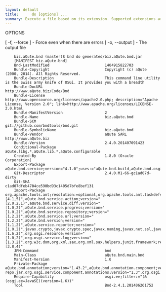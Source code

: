 ```yaml
---
layout: default
title:      do [options] ... 
summary: Execute a file based on its extension. Supported extensions are bnd (build), bndrun (run), and jar (print) 
---
```


OPTIONS

   [ -f, --force ]            - Force even when there are errors
   [ -o, --output <string> ]  - The output file


		biz.aQute.bnd (master)$ bnd do generated/biz.aQute.bnd.jar 
		[MANIFEST biz.aQute.bnd]
		Bnd-LastModified                         1404915822703                           
		Bundle-Copyright                         Copyright (c) aQute (2000, 2014). All Rights Reserved.
		Bundle-Description                       This command line utility is the Swiss army knife of OSGi. It provides you with a breadth
		Bundle-DocURL                            http://www.aQute.biz/Code/Bnd           
		Bundle-License                           http://www.opensource.org/licenses/apache2.0.php; description="Apache License, Version 2.0"; link=http://www.apache.org/licenses/LICENSE-2.0.html
		Bundle-ManifestVersion                   2                                       
		Bundle-Name                              biz.aQute.bnd                           
		Bundle-SCM                               git://github.com/bndtools/bnd.git       
		Bundle-SymbolicName                      biz.aQute.bnd                           
		Bundle-Vendor                            aQute SARL http://www.aQute.biz         
		Bundle-Version                           2.4.0.201407091423                      
		Conditional-Package                      aQute.libg.*,aQute.lib.*,aQute.configurable
		Created-By                               1.8.0 (Oracle Corporation)              
		Export-Package                           aQute.bnd.service;version="4.1.0";uses:="aQute.bnd.build,aQute.bnd.osgi,aQute.bnd.version,aQute.service.reporter",aQute.bnd.service.action;version="2.0.0";uses:="aQute.bnd.build",aQute.bnd.service.classparser;version="1.0";uses:="aQute.bnd.osgi",aQute.bnd.service.diff;version="1.0";uses:="aQute.bnd.osgi",aQute.bnd.service.extension;version="1.0";uses:="aQute.bnd.build",aQute.bnd.service.progress;version="1.0.0",aQute.bnd.service.repository;version="1.2";uses:="aQute.bnd.service,aQute.bnd.version,aQute.service.reporter,org.osgi.resource",aQute.bnd.service.resolve.hook;version="1.0";uses:="org.osgi.resource",aQute.bnd.service.url;version="1.2",aQute.bnd.header;version="1.3.0";uses:="aQute.bnd.version,aQute.service.reporter",aQute.bnd.osgi;version="2.3.0";uses:="aQute.bnd.build,aQute.bnd.header,aQute.bnd.service,aQute.bnd.util.dto,aQute.bnd.version,aQute.service.reporter",aQute.bnd.build;version="2.4.0";uses:="aQute.bnd.maven.support,aQute.bnd.osgi,aQute.bnd.service,aQute.bnd.service.action,aQute.bnd.version,aQute.service.reporter",aQute.bnd.version;version="1.1.0",aQute.bnd.maven.support;version="2.0";uses:="aQute.bnd.service,aQute.bnd.version,aQute.service.reporter,javax.xml.xpath,org.w3c.dom",org.osgi.service.bindex;version="1.0",aQute.service.reporter;version="1.0.1",aQute.bnd.osgi.resource;version="1.4.0";uses:="aQute.bnd.header,aQute.bnd.util.dto,org.osgi.resource",org.osgi.service.repository;version="1.0";uses:="org.osgi.resource",org.osgi.resource;version="1.0",aQute.bnd.util.dto;version="1.0"
		Git-Descriptor                           2.4.0.M1-66-gc1ad07d-dirty              
		Git-SHA                                  c1ad07dfeb4704ce590bd93c1405d7bfe8bef131
		Import-Package                           org.apache.tools.ant;resolution:=optional,org.apache.tools.ant.taskdefs;resolution:=optional,org.apache.tools.ant.types;resolution:=optional,aQute.bnd.service;version="[4.1,5)",aQute.bnd.service.action;version="[2.0,2.1)",aQute.bnd.service.diff;version="[1.0,2)",aQute.bnd.service.progress;version="[1.0,2)",aQute.bnd.service.repository;version="[1.2,2)",aQute.bnd.service.url;version="[1.2,2)",aQute.bnd.version;version="[1.1,2)",aQute.service.reporter;version="[1.0,2)",javax.crypto,javax.crypto.spec,javax.naming,javax.net.ssl,javax.script,javax.xml.namespace,javax.xml.parsers,javax.xml.transform,javax.xml.transform.dom,javax.xml.transform.stream,javax.xml.xpath,org.osgi.framework;version="[1.6,2)",org.osgi.resource;version="[1.0,2)",org.osgi.service.log;version="[1.3,2)",org.w3c.dom,org.xml.sax,org.xml.sax.helpers,junit.framework;resolution:=optional;version="[3.8,4)"
		JPM-Command                              bnd                                     
		Main-Class                               aQute.bnd.main.bnd                      
		Manifest-Version                         1.0                                     
		Private-Package                          aQute.bnd.annotation;version="1.43.2",aQute.bnd.annotation.component;version="1.43.1",aQute.bnd.annotation.headers;version="1.0",aQute.bnd.annotation.licenses;version="1.0",aQute.bnd.annotation.metatype;version="1.44.1",aQute.bnd.ant,aQute.bnd.build.model;version="2.6.0",aQute.bnd.build.model.clauses;version=2,aQute.bnd.build.model.conversions,aQute.bnd.compatibility,aQute.bnd.component,aQute.bnd.component.error;version="1.0.0",aQute.bnd.differ;version="1.1.0",aQute.bnd.enroute.commands,aQute.bnd.filerepo;version="1.0",aQute.bnd.gradle,aQute.bnd.help;version="1.1",aQute.bnd.indexer,aQute.bnd.indexer.analyzers,aQute.bnd.main;version="0.9",aQute.bnd.make,aQute.bnd.make.calltree,aQute.bnd.make.component,aQute.bnd.make.coverage,aQute.bnd.make.metatype,aQute.bnd.maven,aQute.bnd.obr,aQute.bnd.osgi.eclipse,aQute.bnd.properties;version="2.0",aQute.bnd.resource.repository,aQute.bnd.signing,aQute.bnd.testing;version="1.0",aQute.bnd.url;version="1.0",aQute.configurable;version="1.0.0",aQute.lib.deployer,embedded-repo.jar,org.osgi.service.component.annotations;version="1.3",org.osgi.service.coordinator;version="1.0",templates,aQute.lib.base64;version="1.2.0",aQute.lib.collections;version="1.2.0",aQute.lib.converter;version="2.0.1",aQute.lib.filter;version="1.1.0",aQute.lib.getopt;version="1.0.0",aQute.lib.hex;version="1.1.0",aQute.lib.io;version="1.4.0",aQute.lib.json;version="3.0.0",aQute.lib.justif;version="1.1.0",aQute.lib.persistentmap;version="1.1.0",aQute.lib.settings;version="1.2.0",aQute.lib.strings;version="1.1.0",aQute.lib.tag;version="1.1",aQute.libg.classdump;version="1.0",aQute.libg.command;version="3.0.0",aQute.libg.cryptography;version="1.1.0",aQute.libg.filelock;version="1.0.0",aQute.libg.filters;version="1.0",aQute.libg.forker;version="1.0",aQute.libg.generics;version="1.0",aQute.libg.glob;version="1.1.1",aQute.libg.map;version="1.2.0",aQute.libg.qtokens;version="1.0",aQute.libg.reporter;version="1.5",aQute.libg.sed;version="1.1.0",aQute.libg.tuple;version="1.0",aQute.lib.markdown
		Require-Capability                       osgi.ee;filter:="(&(osgi.ee=JavaSE)(version=1.6))"
		Tool                                     Bnd-2.4.1.201406261752                
